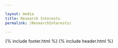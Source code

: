 ```yaml
---

layout: media
title: Research Interests
permalink: /ResearchInterests/

---
```


{% include footer.html %}
{% include header.html %}
